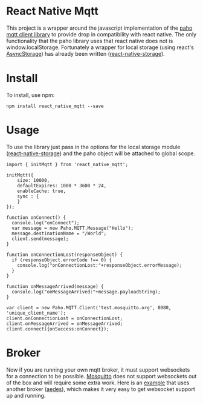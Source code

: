 # React Native Mqtt

This project is a wrapper around the javascript implementation of the [paho mqtt client library](https://eclipse.org/paho/clients/js/) to provide drop in compatibility with react native. The only functionality that the paho library uses that react native does not is window.localStorage. Fortunately a wrapper for local storage (using react's [AsyncStorage](https://facebook.github.io/react-native/docs/asyncstorage.html)) has already been written ([react-native-storage](https://github.com/sunnylqm/react-native-storage)).

# Install

To install, use npm:

```
npm install react_native_mqtt --save
```

# Usage

To use the library just pass in the options for the local storage module ([react-native-storage](https://github.com/sunnylqm/react-native-storage)) and the paho object will be attached to global scope.

```
import { initMqtt } from 'react_native_mqtt';

initMqtt({
    size: 10000,
    defaultExpires: 1000 * 3600 * 24,
    enableCache: true,
    sync : {
    }
});

function onConnect() {
  console.log("onConnect");
  var message = new Paho.MQTT.Message("Hello");
  message.destinationName = "/World";
  client.send(message);
}

function onConnectionLost(responseObject) {
  if (responseObject.errorCode !== 0) {
    console.log("onConnectionLost:"+responseObject.errorMessage);
  }
}

function onMessageArrived(message) {
  console.log("onMessageArrived:"+message.payloadString);
}

var client = new Paho.MQTT.Client('test.mosquitto.org', 8080, 'unique_client_name');
client.onConnectionLost = onConnectionLost;
client.onMessageArrived = onMessageArrived;
client.connect({onSuccess:onConnect});
```

# Broker

Now if you are running your own mqtt broker, it must support websockets for a connection to be possible. [Mosquitto](https://mosquitto.org/) does not support websockets out of the box and will require some extra work. Here is an [example](https://github.com/Introvertuous/smart_home/blob/master/hub/lib/mqtt.js) that uses another broker ([aedes](https://github.com/mcollina/aedes)), which makes it very easy to get websocket support up and running.
